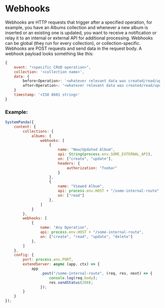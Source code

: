# **Webhooks**
Webhooks are HTTP requests that trigger after a specified operation, for example, you have an Albums collection and whenever a new album is inserted or an existing one is updated, you want to receive a notification or relay it to an internal or external API for additional processing. Webhooks can be global (they run for every collection), or collection-specific. Webhooks are POST requests and send data in the request body. A webhook payload looks something like this:

```js
{
	event: "<specific CRUD operation>",
	collection: '<collection name>',
	data: {
		before<Operation>: '<whatever relevant data was created/read/updated/deleted>',
		after<Operation>: '<whatever relevant data was created/read/updated/deleted>',
	}
	timestamp: '<ISO 8601 string>'
}
```

### **Example:**

```js
SystemPanda({
	content: {
		collections: {
			albums: {
				webhooks: [
					{
						name: "New/Updated Album",
						api: String(process.env.SOME_EXTERNAL_API),
						on: ["create", "update"],
						headers: {
							authorization: "foobar"
						}
					},
					{
						name: "Viewed Album",
						api: process.env.HOST + "/some-internal-route",
						on: ["read"]
					},
				]
			}
		},
		webhooks: [
			{
				name: "Any Operation",
				api: process.env.HOST + "/some-internal-route",
				on: ["create", "read", "update", "delete"]
			},
		]
	},
	config: {
		port: process.env.PORT,
		extendServer: async (app, ctx) => {
			app
				.post("/some-internal-route", (req, res, next) => {
					console.log(req.body);
					res.sendStatus(200);
				});
		}
	}
});
```
